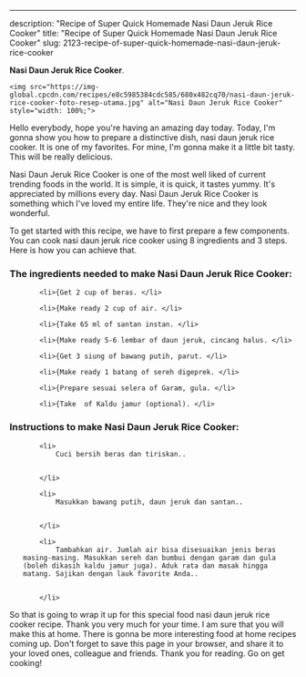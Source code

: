 ---
description: "Recipe of Super Quick Homemade Nasi Daun Jeruk Rice Cooker"
title: "Recipe of Super Quick Homemade Nasi Daun Jeruk Rice Cooker"
slug: 2123-recipe-of-super-quick-homemade-nasi-daun-jeruk-rice-cooker

<p>
	<strong>Nasi Daun Jeruk Rice Cooker</strong>. 
	
</p>
<p>
	
	<img src="https://img-global.cpcdn.com/recipes/e8c5985384cdc585/680x482cq70/nasi-daun-jeruk-rice-cooker-foto-resep-utama.jpg" alt="Nasi Daun Jeruk Rice Cooker" style="width: 100%;">
	
	
</p>
<p>
	Hello everybody, hope you're having an amazing day today. Today, I'm gonna show you how to prepare a distinctive dish, nasi daun jeruk rice cooker. It is one of my favorites. For mine, I'm gonna make it a little bit tasty. This will be really delicious.
</p>
	
<p>
	
</p>
<p>
	Nasi Daun Jeruk Rice Cooker is one of the most well liked of current trending foods in the world. It is simple, it is quick, it tastes yummy. It's appreciated by millions every day. Nasi Daun Jeruk Rice Cooker is something which I've loved my entire life. They're nice and they look wonderful.
</p>

<p>
To get started with this recipe, we have to first prepare a few components. You can cook nasi daun jeruk rice cooker using 8 ingredients and 3 steps. Here is how you can achieve that.
</p>

<h3>The ingredients needed to make Nasi Daun Jeruk Rice Cooker:</h3>

<ol>
	
		<li>{Get 2 cup of beras. </li>
	
		<li>{Make ready 2 cup of air. </li>
	
		<li>{Take 65 ml of santan instan. </li>
	
		<li>{Make ready 5-6 lembar of daun jeruk, cincang halus. </li>
	
		<li>{Get 3 siung of bawang putih, parut. </li>
	
		<li>{Make ready 1 batang of sereh digeprek. </li>
	
		<li>{Prepare sesuai selera of Garam, gula. </li>
	
		<li>{Take  of Kaldu jamur (optional). </li>
	
</ol>
<p>
	
</p>

<h3>Instructions to make Nasi Daun Jeruk Rice Cooker:</h3>

<ol>
	
		<li>
			Cuci bersih beras dan tiriskan..
			
			
		</li>
	
		<li>
			Masukkan bawang putih, daun jeruk dan santan..
			
			
		</li>
	
		<li>
			Tambahkan air. Jumlah air bisa disesuaikan jenis beras masing-masing. Masukkan sereh dan bumbui dengan garam dan gula (boleh dikasih kaldu jamur juga). Aduk rata dan masak hingga matang. Sajikan dengan lauk favorite Anda..
			
			
		</li>
	
</ol>

<p>
	
</p>

<p>
	So that is going to wrap it up for this special food nasi daun jeruk rice cooker recipe. Thank you very much for your time. I am sure that you will make this at home. There is gonna be more interesting food at home recipes coming up. Don't forget to save this page in your browser, and share it to your loved ones, colleague and friends. Thank you for reading. Go on get cooking!
</p>
